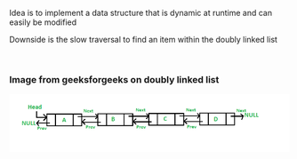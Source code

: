 Idea is to implement a data structure that is dynamic at runtime and can easily be modified  

Downside is the slow traversal to find an item within the doubly linked list  

<br>

### Image from geeksforgeeks on doubly linked list  
![image](images/Pasted%20image%2020231105155358.png)  
